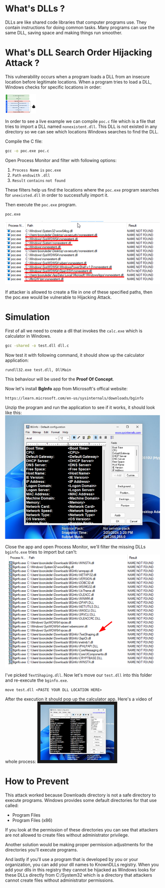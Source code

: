 # What's DLLs ?

DLLs are like shared code libraries that computer programs use. They contain instructions for doing common tasks. Many programs can use the same DLL, saving space and making things run smoother.

# What's DLL Search Order Hijacking Attack ?

This vulnerability occurs when a program loads a DLL from an insecure location before legitimate locations. When a program tries to load a DLL, Windows checks for specific locations in order:

<img src='images/dll-search-order.png' width='100'>

In order to see a live example we can compile `poc.c` file which is a file that tries to import a DLL named `nonexistent.dll`. This DLL is not existed in any directory so we can see which locations Windows searches to find the DLL.

Compile the C file:
```cmd
gcc -o poc.exe poc.c
```

Open Process Monitor and filter with following options:
1. `Process Name` `is` `poc.exe`
2. `Path` `endswith` `.dll`
3. `Result` `contains` `not found`

These filters help us find the locations where the `poc.exe` program searches for `unexisted.dll` in order to successfully import it.

Then execute the `poc.exe` program.
```cmd
poc.exe
```

![dll-search](images/dll-search.png)

If attacker is allowed to create a file in one of these specified paths, then the poc.exe would be vulnerable to Hijacking Attack.

# Simulation

First of all we need to create a dll that invokes the `calc.exe` which is calculator in Windows.
```cmd
gcc -shared -o test.dll dll.c
```

Now test it with following command, it should show up the calculator application:
```cmd
rundll32.exe test.dll, DllMain
```

This behaviour will be used for the **Proof Of Concept**.

Now let's install **BgInfo** app from Microsoft's offical website:
```http
https://learn.microsoft.com/en-us/sysinternals/downloads/bginfo
```

Unzip the program and run the application to see if it works, it should look like this:
![bginfo](./images/bginfo.png)

Close the app and open Process Monitor, we'll filter the missing DLLs `bginfo.exe` tries to import but can't:
![missing-dlls-bginfo](./images/missing-dlls-bginfo.png)

I've picked `TextShaping.dll`. Now let's move our `test.dll` into this folder and re-execute the `bginfo.exe`.
```
move test.dll <PASTE YOUR DLL LOCATION HERE>
```

After the execution it should pop up the calculator app. Here's a video of whole process:
<a href="http://www.youtube.com/watch?feature=player_embedded&v=K-3M5oPFdvw
" target="_blank"><img src="./images/bginfo.png" 
alt="Simulation" width="240" height="180" border="10" /></a>

# How to Prevent

This attack worked because Downloads directory is not a safe directory to execute programs. Windows provides some default directories for that use called:
* Program Files 
* Program Files (x86)

If you look at the permission of these directories you can see that attackers are not allowed to create files without administrator privilege.

Another solution would be making proper permission adjustments for the directories you'll execute programs.

And lastly if you'll use a program that is developed by you or your organization, you can add your dll names to KnownDLLs registry. When you add your dlls in this registry they cannot be hijacked as Windows looks for these DLLs directly from C:/System32 which is a directory that attackers cannot create files without administrator permissions.
